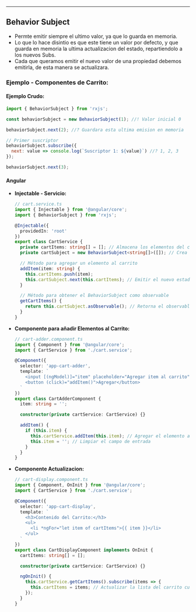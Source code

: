 
---
## Behavior Subject
- Permte emitir siempre el ultimo valor, ya que lo guarda en memoria.
- Lo que lo hace disintio es que este tiene un valor por defecto, y que guarda en memoria la ultima actualizacion del estado, repartiendolo a los nuevos Subs.
- Cada que queramos emitir el nuevo valor de una propiedad debemos emitirla, de esta manera se actualizara. 
### Ejemplo - Componentes de Carrito:

#### Ejemplo Crudo:
```js
import { BehaviorSubject } from 'rxjs';

const behaviorSubject = new BehaviorSubject(1); //! Valor inicial 0

behaviorSubject.next(2); //? Guardara esta ultima emision en memoria

// Primer suscriptor
behaviorSubject.subscribe({
  next: value => console.log(`Suscriptor 1: ${value}`) //? 1, 2, 3
});

behaviorSubject.next(3); 
```


#### Angular
- **Injectable - Servicio:**
	```ts
	// cart.service.ts
	import { Injectable } from '@angular/core';
	import { BehaviorSubject } from 'rxjs';
	
	@Injectable({
	  providedIn: 'root'
	})
	export class CartService {
	  private cartItems: string[] = []; // Almacena los elementos del carrito
	  private cartSubject = new BehaviorSubject<string[]>([]); // Crea un BehaviorSubject inicializado con un array vacío
	
	  // Método para agregar un elemento al carrito
	  addItem(item: string) {
	    this.cartItems.push(item);
	    this.cartSubject.next(this.cartItems); // Emitir el nuevo estado del carrito
	  }
	
	  // Método para obtener el BehaviorSubject como observable
	  getCartItems() {
	    return this.cartSubject.asObservable(); // Retorna el observable para suscribirse
	  }
	}
	```

- **Componente para añadir Elementos al Carrito:**
	
	```ts
	// cart-adder.component.ts
	import { Component } from '@angular/core';
	import { CartService } from './cart.service';
	
	@Component({
	  selector: 'app-cart-adder',
	  template: `
	    <input [(ngModel)]="item" placeholder="Agregar item al carrito" />
	    <button (click)="addItem()">Agregar</button>
	  `
	})
	export class CartAdderComponent {
	  item: string = '';
	
	  constructor(private cartService: CartService) {}
	
	  addItem() {
	    if (this.item) {
	      this.cartService.addItem(this.item); // Agregar el elemento al carrito
	      this.item = ''; // Limpiar el campo de entrada
	    }
	  }
	}
	```


- **Componente Actualizacion:**

	```ts
	// cart-display.component.ts
	import { Component, OnInit } from '@angular/core';
	import { CartService } from './cart.service';
	
	@Component({
	  selector: 'app-cart-display',
	  template: `
	    <h3>Contenido del Carrito:</h3>
	    <ul>
	      <li *ngFor="let item of cartItems">{{ item }}</li>
	    </ul>
	  `
	})
	export class CartDisplayComponent implements OnInit {
	  cartItems: string[] = [];
	
	  constructor(private cartService: CartService) {}
	
	  ngOnInit() {
	    this.cartService.getCartItems().subscribe(items => {
	      this.cartItems = items; // Actualizar la lista del carrito cuando se emite un nuevo valor
	    });
	  }
	}
	```
